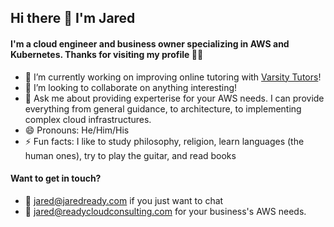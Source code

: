 ## Hi there 👋 I'm Jared

#### I'm a cloud engineer and business owner specializing in AWS and Kubernetes. Thanks for visiting my profile 🙇‍♂️

- 🔭 I’m currently working on improving online tutoring with [Varsity Tutors](https://www.varsitytutors.com)!
- 👯 I’m looking to collaborate on anything interesting! 
- 💬 Ask me about providing experterise for your AWS needs. I can provide everything from general guidance, to architecture, to implementing complex cloud infrastructures.
- 😄 Pronouns: He/Him/His
- ⚡ Fun facts: I like to study philosophy, religion, learn languages (the human ones), try to play the guitar, and read books

#### Want to get in touch?

- 📧 [jared@jaredready.com](mailto:jared@jaredready.com) if you just want to chat
- 📧 [jared@readycloudconsulting.com](mailto:jared@readycloudconsulting.com) for your business's AWS needs.

<!--
**jaredready/jaredready** is a ✨ _special_ ✨ repository because its `README.md` (this file) appears on your GitHub profile.

Here are some ideas to get you started:

- 🔭 I’m currently working on ...
- 🌱 I’m currently learning ...
- 👯 I’m looking to collaborate on ...
- 🤔 I’m looking for help with ...
- 💬 Ask me about ...
- 📫 How to reach me: ...
- 😄 Pronouns: ...
- ⚡ Fun fact: ...
-->
